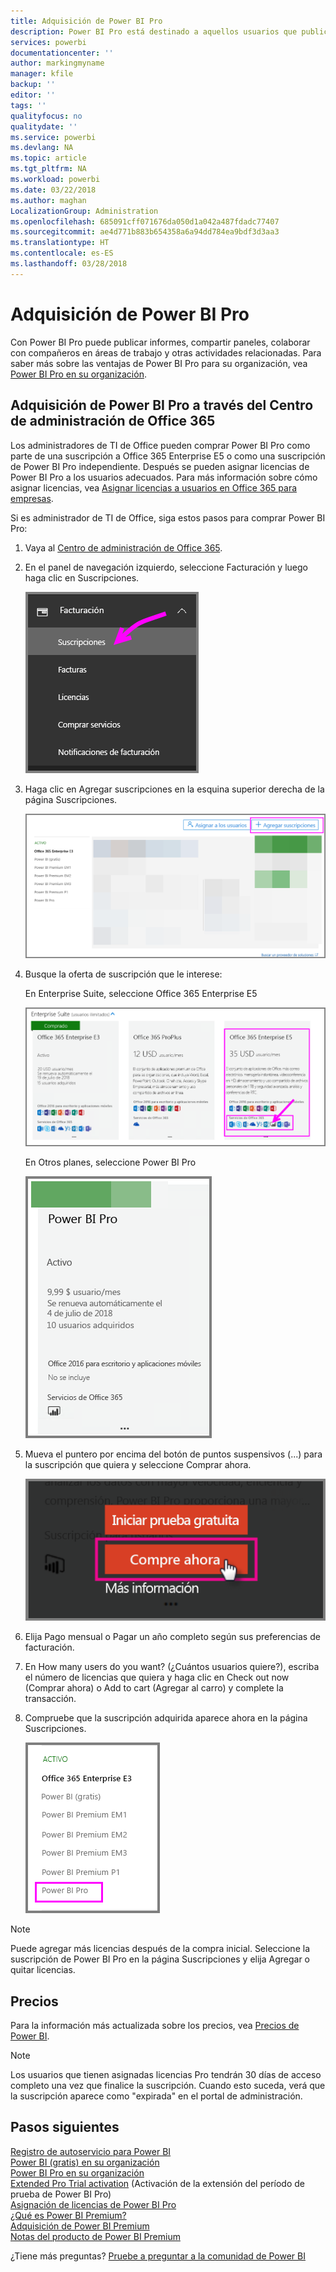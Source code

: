 ```yaml
---
title: Adquisición de Power BI Pro
description: Power BI Pro está destinado a aquellos usuarios que publican informes, comparten paneles, colaboran con compañeros en áreas de trabajo y se ocupan de otras actividades relacionadas.
services: powerbi
documentationcenter: ''
author: markingmyname
manager: kfile
backup: ''
editor: ''
tags: ''
qualityfocus: no
qualitydate: ''
ms.service: powerbi
ms.devlang: NA
ms.topic: article
ms.tgt_pltfrm: NA
ms.workload: powerbi
ms.date: 03/22/2018
ms.author: maghan
LocalizationGroup: Administration
ms.openlocfilehash: 685091cff071676da050d1a042a487fdadc77407
ms.sourcegitcommit: ae4d771b883b654358a6a94dd784ea9bdf3d3aa3
ms.translationtype: HT
ms.contentlocale: es-ES
ms.lasthandoff: 03/28/2018
---
```

# <a name="purchasing-power-bi-pro"></a>Adquisición de Power BI Pro

Con Power BI Pro puede publicar informes, compartir paneles, colaborar con compañeros en áreas de trabajo y otras actividades relacionadas. Para saber más sobre las ventajas de Power BI Pro para su organización, vea [Power BI Pro en su organización](service-admin-power-bi-pro-in-your-organization.md).

## <a name="purchasing-power-bi-pro-through-office-365-admin-center"></a>Adquisición de Power BI Pro a través del Centro de administración de Office 365

Los administradores de TI de Office pueden comprar Power BI Pro como parte de una suscripción a Office 365 Enterprise E5 o como una suscripción de Power BI Pro independiente. Después se pueden asignar licencias de Power BI Pro a los usuarios adecuados. Para más información sobre cómo asignar licencias, vea [Asignar licencias a usuarios en Office 365 para empresas](https://support.office.com/en-us/article/assign-licenses-to-users-in-office-365-for-business-997596b5-4173-4627-b915-36abac6786dc?ui=en-US&rs=en-US&ad=US).

Si es administrador de TI de Office, siga estos pasos para comprar Power BI Pro:

1. Vaya al [Centro de administración de Office 365](https://portal.office.com/adminportal/home#/homepage).
2. En el panel de navegación izquierdo, seleccione Facturación y luego haga clic en Suscripciones.

    ![panel de navegación](media/service-admin-purchasing-power-bi-pro/service-purchasing-power-bi-pro/service-purchasing-power-bi-pro-01.png)

3. Haga clic en Agregar suscripciones en la esquina superior derecha de la página Suscripciones.

    ![suscripción](media/service-admin-purchasing-power-bi-pro/service-purchasing-power-bi-pro/service-purchasing-power-bi-pro-02.png)

4. Busque la oferta de suscripción que le interese:

    En Enterprise Suite, seleccione Office 365 Enterprise E5

    ![suscripción a Office E5](media/service-admin-purchasing-power-bi-pro/service-purchasing-power-bi-pro/service-purchasing-power-bi-pro-03.png)

    En Otros planes, seleccione Power BI Pro

    ![suscripción a PBI](media/service-admin-purchasing-power-bi-pro/service-purchasing-power-bi-pro/service-purchasing-power-bi-pro-04.png)

5. Mueva el puntero por encima del botón de puntos suspensivos (...) para la suscripción que quiera y seleccione Comprar ahora.

    ![Comprar ahora](media/service-admin-purchasing-power-bi-pro/service-purchasing-power-bi-pro/service-purchasing-power-bi-pro-05.png)

6. Elija Pago mensual o Pagar un año completo según sus preferencias de facturación.
7. En How many users do you want? (¿Cuántos usuarios quiere?), escriba el número de licencias que quiera y haga clic en Check out now (Comprar ahora) o Add to cart (Agregar al carro) y complete la transacción.
8. Compruebe que la suscripción adquirida aparece ahora en la página Suscripciones.

   ![Suscripción adquirida](media/service-admin-purchasing-power-bi-pro/service-purchasing-power-bi-pro/service-purchasing-power-bi-pro-06.png)

> [!NOTE]
> Puede agregar más licencias después de la compra inicial. Seleccione la suscripción de Power BI Pro en la página Suscripciones y elija Agregar o quitar licencias.
>

## <a name="pricing"></a>Precios

Para la información más actualizada sobre los precios, vea [Precios de Power BI](https://powerbi.microsoft.com/en-us/pricing/).

> [!NOTE]
> Los usuarios que tienen asignadas licencias Pro tendrán 30 días de acceso completo una vez que finalice la suscripción. Cuando esto suceda, verá que la suscripción aparece como "expirada" en el portal de administración.
>

## <a name="next-steps"></a>Pasos siguientes
[Registro de autoservicio para Power BI](service-admin-signing-up-for-power-bi-with-a-new-office-365-trial.md)
<br/>
[Power BI (gratis) en su organización](service-admin-service-free-in-your-organization.md)
<br/>
[Power BI Pro en su organización](service-admin-power-bi-pro-in-your-organization.md)
<br/>
[Extended Pro Trial activation](service-extended-pro-trial.md) (Activación de la extensión del período de prueba de Power BI Pro)
<br/>
[Asignación de licencias de Power BI Pro](service-admin-assigning-power-bi-pro-licenses.md)
<br/>
[¿Qué es Power BI Premium?](service-admin-premium-manage.md)
<br/>
[Adquisición de Power BI Premium](service-admin-premium-purchase.md)
<br/>
[Notas del producto de Power BI Premium](https://aka.ms/pbipremiumwhitepaper)

¿Tiene más preguntas? [Pruebe a preguntar a la comunidad de Power BI](https://community.powerbi.com/)
